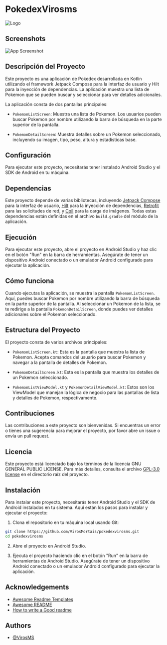 # PokedexVirosms


![Logo](https://github.com/VirosMs/PokedexVirosMs/assets/94723454/707f496c-3b03-4f56-9a3c-db9dbdf6a4cd)



## Screenshots


![App Screenshot](https://github.com/VirosMs/PokedexVirosMs/assets/94723454/09c11199-367e-4304-a477-e3a0532ac665)




## Descripción del Proyecto

Este proyecto es una aplicación de Pokedex desarrollada en Kotlin utilizando el framework Jetpack Compose para la interfaz de usuario y Hilt para la inyección de dependencias. La aplicación muestra una lista de Pokemon que se pueden buscar y seleccionar para ver detalles adicionales.

La aplicación consta de dos pantallas principales:

- `PokemonListScreen`: Muestra una lista de Pokemon. Los usuarios pueden buscar Pokemon por nombre utilizando la barra de búsqueda en la parte superior de la pantalla.

- `PokemonDetailScreen`: Muestra detalles sobre un Pokemon seleccionado, incluyendo su imagen, tipo, peso, altura y estadísticas base.

## Configuración

Para ejecutar este proyecto, necesitarás tener instalado Android Studio y el SDK de Android en tu máquina.

## Dependencias

Este proyecto depende de varias bibliotecas, incluyendo [Jetpack Compose](https://developer.android.com/jetpack/compose) para la interfaz de usuario, [Hilt](https://developer.android.com/training/dependency-injection/hilt-android) para la inyección de dependencias, [Retrofit](https://square.github.io/retrofit/) para las solicitudes de red, y [Coil](https://coil-kt.github.io/coil/compose/) para la carga de imágenes. Todas estas dependencias están definidas en el archivo `build.gradle` del módulo de la aplicación.

## Ejecución

Para ejecutar este proyecto, abre el proyecto en Android Studio y haz clic en el botón "Run" en la barra de herramientas. Asegúrate de tener un dispositivo Android conectado o un emulador Android configurado para ejecutar la aplicación.

## Cómo funciona

Cuando ejecutas la aplicación, se muestra la pantalla `PokemonListScreen`. Aquí, puedes buscar Pokemon por nombre utilizando la barra de búsqueda en la parte superior de la pantalla. Al seleccionar un Pokemon de la lista, se te redirige a la pantalla `PokemonDetailScreen`, donde puedes ver detalles adicionales sobre el Pokemon seleccionado.

## Estructura del Proyecto

El proyecto consta de varios archivos principales:

- `PokemonListScreen.kt`: Esta es la pantalla que muestra la lista de Pokemon. Acepta comandos del usuario para buscar Pokemon y navegar a la pantalla de detalles de Pokemon.

- `PokemonDetailScreen.kt`: Esta es la pantalla que muestra los detalles de un Pokemon seleccionado.

- `PokemonListViewModel.kt` y `PokemonDetailViewModel.kt`: Estos son los ViewModel que manejan la lógica de negocio para las pantallas de lista y detalles de Pokemon, respectivamente.

## Contribuciones

Las contribuciones a este proyecto son bienvenidas. Si encuentras un error o tienes una sugerencia para mejorar el proyecto, por favor abre un issue o envía un pull request.

## Licencia

Este proyecto está licenciado bajo los términos de la licencia GNU GENERAL PUBLIC LICENSE. Para más detalles, consulta el archivo [GPL-3.0 license](https://github.com/VirosMs/PokedexVirosMs?tab=GPL-3.0-1-ov-file) en el directorio raíz del proyecto.

## Instalación

Para instalar este proyecto, necesitarás tener Android Studio y el SDK de Android instalados en tu sistema. Aquí están los pasos para instalar y ejecutar el proyecto:

1. Clona el repositorio en tu máquina local usando Git:

```bash
git clone https://github.com/VirosMortais/pokedexvirosms.git
cd pokedexvirosms
```

2. Abre el proyecto en Android Studio.

3. Ejecuta el proyecto haciendo clic en el botón "Run" en la barra de herramientas de Android Studio. Asegúrate de tener un dispositivo Android conectado o un emulador Android configurado para ejecutar la aplicación.

## Acknowledgements

 - [Awesome Readme Templates](https://awesomeopensource.com/project/elangosundar/awesome-README-templates)
 - [Awesome README](https://github.com/matiassingers/awesome-readme)
 - [How to write a Good readme](https://bulldogjob.com/news/449-how-to-write-a-good-readme-for-your-github-project)

## Authors

- [@VirosMS](https://github.com/VirosMs)
